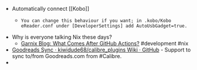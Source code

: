 - Automatically connect [[Kobo]]
	- ```
	  You can change this behaviour if you want; in .kobo/Kobo eReader.conf under [DeveloperSettings] add AutoUsbGadget=true. 
	  ```
- Why is everyone talking Nix these days?
	- [Garnix Blog: What Comes After GitHub Actions?](https://garnix.io/blog/what-comes-after-gha) #development #nix
- [Goodreads Sync · kiwidude68/calibre_plugins Wiki · GitHub](https://github.com/kiwidude68/calibre_plugins/wiki/Goodreads-Sync) - Support to sync to/from Goodreads.com from #Calibre.
-